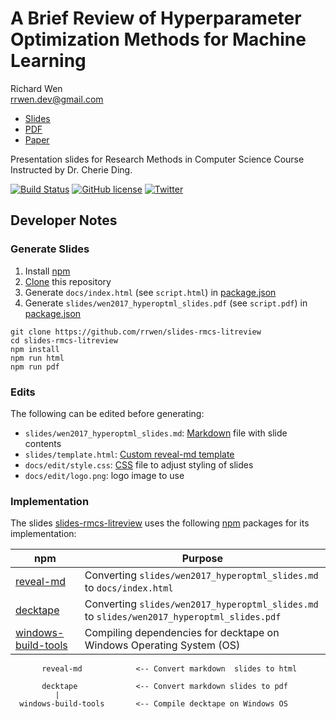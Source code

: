 # A Brief Review of Hyperparameter Optimization Methods for Machine Learning

Richard Wen  
rrwen.dev@gmail.com  

* [Slides](https://rrwen.github.io/slides-rmcs-litreview)
* [PDF](https://github.com/rrwen/slides-rmcs-litreview/blob/master/slides/wen2017_hyperoptml_slides.pdf)
* [Paper](https://github.com/rrwen/assign-rmcs-litreview)

Presentation slides for Research Methods in Computer Science Course Instructed by Dr. Cherie Ding.

[![Build Status](https://travis-ci.org/rrwen/slides-rmcs-litreview.svg?branch=master)](https://travis-ci.org/rrwen/slides-rmcs-litreview)
[![GitHub license](https://img.shields.io/github/license/rrwen/slides-rmcs-litreview.svg)](https://github.com/rrwen/slides-rmcs-litreview/blob/master/LICENSE)
[![Twitter](https://img.shields.io/twitter/url/https/github.com/rrwen/slides-rmcs-litreview.svg?style=social)](https://twitter.com/intent/tweet?text=Presentation%20slides%20for%20Research%20Methods%20in%20Computer%20Science%20Course%20Instructed%20by%20Dr.%20Cherie%20Ding.:%20https%3A%2F%2Fgithub.com%2Frrwen%2Fslides-rmcs-litreview%20%23revealjs%20%23slides)

## Developer Notes

### Generate Slides

1. Install [npm](https://www.npmjs.com/)
2. [Clone](https://git-scm.com/docs/git-clone) this repository
3. Generate `docs/index.html` (see `script.html`) in [package.json](https://github.com/rrwen/slides-rmcs-litreview/blob/master/package.json)
4. Generate `slides/wen2017_hyperoptml_slides.pdf` (see `script.pdf`) in [package.json](https://github.com/rrwen/slides-rmcs-litreview/blob/master/package.json)

```
git clone https://github.com/rrwen/slides-rmcs-litreview
cd slides-rmcs-litreview
npm install
npm run html
npm run pdf
```

### Edits

The following can be edited before generating:

* `slides/wen2017_hyperoptml_slides.md`: [Markdown](https://daringfireball.net/projects/markdown/) file with slide contents
* `slides/template.html`: [Custom reveal-md template](https://github.com/webpro/reveal-md#custom-template) 
* `docs/edit/style.css`: [CSS](https://developer.mozilla.org/en-US/docs/Web/CSS) file to adjust styling of slides
* `docs/edit/logo.png`: logo image to use

### Implementation


The slides [slides-rmcs-litreview](https://github.com/rrwen/slides-rmcs-litreview) uses the following [npm](https://www.npmjs.com/) packages for its implementation:

npm | Purpose
--- | ---
[reveal-md](https://www.npmjs.com/package/reveal-md) | Converting `slides/wen2017_hyperoptml_slides.md` to `docs/index.html`
[decktape](https://www.npmjs.com/package/decktape) | Converting `slides/wen2017_hyperoptml_slides.md` to `slides/wen2017_hyperoptml_slides.pdf`
[windows-build-tools](https://www.npmjs.com/package/windows-build-tools) | Compiling dependencies for decktape on Windows Operating System (OS)

```
       reveal-md            <-- Convert markdown  slides to html

       decktape             <-- Convert markdown slides to pdf
          |
  windows-build-tools       <-- Compile decktape on Windows OS
```
